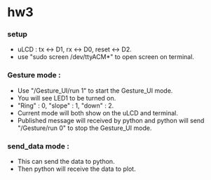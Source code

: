 # hw3

### setup<br> 
- uLCD : tx <-> D1, rx <-> D0, reset <-> D2.<br>
- use "sudo screen /dev/ttyACM*" to open screen on terminal.


### Gesture mode : <br>
- Use "/Gesture_UI/run 1" to start the Gesture_UI mode.<br>
- You will see LED1 to be turned on.
- "Ring" : 0, "slope" : 1, "down" : 2.<br>
- Current mode will both show on the uLCD and terminal.<br>
- Published message will received by python and python will send "/Gesture/run 0" to stop the Gesture_UI mode.<br>

### send_data mode : <br>
- This can send the data to python.<br>
- Then python will receive the data to plot.<br>

